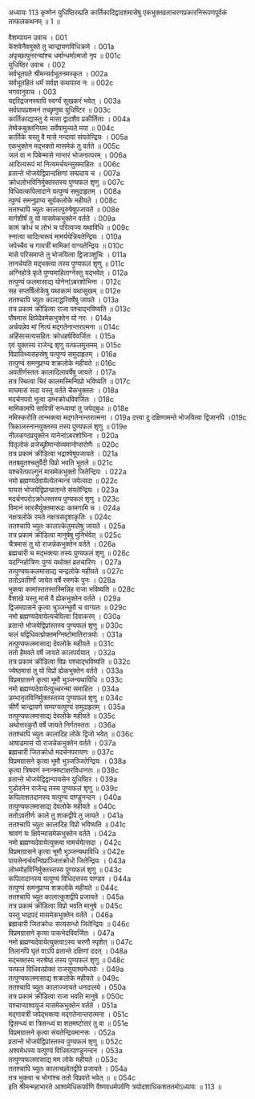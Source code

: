 अध्यायः 113
कृष्णेन युधिष्ठिरम्प्रति कार्तिकादिद्वादशमासेषु एकभुक्तव्रताचरणप्रकारनिरूपणपूर्वकं तत्फलकथनम् ॥ 1 ॥

वैशम्पायन उवाच ।	001  
केशवेनैवमुक्ते तु चान्द्रायणविधिक्रमे ।	001a  
अपृच्छत्पुनरन्यांश्च धर्मान्धर्मात्मजो नृप ॥	001c  
युधिष्ठिर उवाच ।	002  
सर्वभूतपते श्रीमन्सर्वभूतनमस्कृत ।	002a  
सर्वभूतहितं धर्मं सर्वज्ञ कथयस्व नः ॥	002c  
भगवानुवाच ।	003  
यद्दरिद्रजनस्यापि स्वर्ग्यं सुखकरं भवेत् ।	003a  
सर्वपापप्रशमनं तच्छृणुष्व युधिष्टिर ॥	003c  
कार्तिकाद्यास्तु ये मासा द्वादशैव प्रकीर्तिताः ।	004a  
तेष्वेकबुक्तनियमः सर्वेषामुच्यते मया ॥	004c  
कार्तिके यस्तु वै मासे नन्दायां संयतेन्द्रियः ।	005a  
एकभुक्तेन मद्भक्तो मासमेकं तु वर्तते ॥	005c  
जलं वा न पिबेन्मासे नान्तरं भोजनात्परम् ।	006a  
आदित्यरूपं मां नित्यमर्चयन्सुसमाहितः ॥	006c  
व्रतान्ते भोजयेद्विप्रान्दक्षिणां सम्प्रदाय च ।	007a  
क्रोधलोभविनिर्मुक्तस्तस्य पुण्यफलं शृणु ॥	007c  
विधिवत्कपिलादाने यत्पुण्यं समुदाहृतम् ।	008a  
त्पुण्यं समनुप्राप्य सूर्यकलोके महीयते ।	008c  
ततश्चापि च्युतः कालात्पुरुषेषूपजायते ॥	008e  
मार्गशीर्षं तु यो मासमेकभुक्तेन वर्तते ।	009a  
कामं क्रोधं च लोभं च परित्यज्य यथाविधि ॥	009c  
स्नात्वा चादित्यरूपं मामर्ययेन्नियतेन्द्रियः ।	010a  
जपेच्चैव च गायत्रीं मामिकां वाग्यतेन्द्रियः ॥	010c  
मासे परिसमाप्ते तु भोजयित्वा द्विजाञ्शुचिः ।	011a  
तानर्चयति मद्भक्त्या तस्य पुण्यफलं शृणु ॥	011c  
अग्निहोत्रे कृते पुण्यमाहिताग्नेस्तु यद्भवेत् ।	012a  
तत्पुण्यं फलमासाद्य योनेनांऽबरशोभिना ।	012c  
सह सप्तर्षिलोकेषु यथाकामं यथासुखम् ॥	012e  
ततश्चापि च्युतः कालाद्धरिवर्षेषु जायते ।	013a  
तत्र प्रकामं क्रीडित्वा राजा पश्चाद्भविष्यति ॥	013c  
पौषमासं क्षिपेदेवमेकभुक्तेन यो नरः ।	014a  
अर्चयन्नेव मां नित्यं मद्गतेनान्तरात्मना ॥	014c  
अहिंसासत्यसहितः क्रोधहर्षविवर्जितः ।	015a  
एवं युक्तस्य राजेन्द्र शृणु यत्फलमुत्तमम् ॥	015c  
विप्रातिथ्यसहस्रेषु यत्पुण्यं समुदाहृतम् ।	016a  
तत्पुण्यं समनुप्राप्य शक्रलोके महीयते ॥	016c  
अवतीर्णस्ततः कालादिलावर्षेषु जायते ।	017a  
तत्र स्थित्वा चिरं कालमस्मिन्विप्रो भविष्यति ॥	017c  
माघमासं सदा यस्तु वर्तते चैकभुक्ततः ।	018a  
मदर्चनपरो भूत्वा डम्भक्रोधविवर्जितः ।	018c  
मामिकामपि सावित्रीं सन्ध्यायां तु जपेद्बुधः ॥	018e  
नमिस्करोति तान्भक्त्या मद्गतेनान्तरात्मना ।	019a	दत्त्वा दु दक्षिणामन्ते भोजयित्वा द्विजानपि ।019c  
त्रिकालस्नानयुक्तस्य तस्य पुण्यफलं शृणु ॥	019e  
नीलकण्ठप्रयुक्तेन यानेनांऽबरशोभिना ।	020a  
पितृलोकं व्रजेच्छ्रीमान्सेव्यमानोप्सरोणैः ॥	020c  
तत्र प्रकामं क्रीडित्वा भद्राश्वेषूपजायते ।	021a  
ततश्च्युतश्चतुर्वेदी विप्रो भवति भूतले ॥	021c  
यश्चरेत्फाल्गुनं मासमेकभुक्तो जितेन्द्रियः ।	022a  
नमो ब्रह्मण्यदेवायेत्येतन्मन्त्रं जपेत्सदा ॥	022c  
पायसं भोजयेद्विप्रान्व्रतान्ते संयतेन्द्रियः ।	023a  
मदर्चनपरोऽक्रोधस्तस्य पुण्यफलं शृणु ॥	023c  
विमानं सारसैर्युक्तमारूढः कामगामि च ।	024a  
नक्षत्रलोके रमते नक्षत्रसदृशाकृतिः ॥	024c  
ततश्चापि च्युतः कालात्केतुमालेषु जायते ।	025a  
तत्र प्रकामं क्रीडित्वा मानुषेषु मुनिर्भवेत् ॥	025c  
चैत्रमासं तु यो राजन्नेकभुक्तेन वर्तते ।	026a  
ब्रह्मचारी च मद्भक्त्या तस्य पुण्यफलं शृणु ॥	026c  
यदग्निहोत्रिणः पुण्यं यथोक्तं व्रतचारिणः ।	027a  
तत्पुण्यफकलमासाद्य चन्द्रलोके महीयते ॥	027c  
ततोऽवतीर्णो जायेत वर्षे रमणके पुनः ।	028a  
भुक्त्वा कामांस्ततस्तस्मिन्निह राजा भविष्यति ॥	028c  
वैशाखे यस्तु मासे वै ह्येकभुक्तेन वर्तते ।	029a  
द्विजमग्रासने कृत्वा भुञ्जन्भूमौ च वाग्यतः ॥	029c  
नमो ब्रह्मण्यदेवायेत्यर्चयित्वा दिवाकरम् ।	030a  
व्रतान्ते भोजयेद्विप्रांस्तस्य पुण्यफलं शृणु ॥	030c  
फलं यद्विधिवत्प्रोक्तमग्निष्टोमातिरात्रयोः ।	031a  
तत्पुण्यफलमासाद्य देवलोके महीयते ॥	031c  
ततो हैमवते वर्षे जायते कालपर्ययात् ।	032a  
तत्र प्रकामं क्रीडित्वा विप्रः पश्चाद्भविष्यति ॥	032c  
ज्येष्ठमासं तु यो विप्रो ह्येकभुक्तेन वर्तते ।	033a  
विप्रमग्रासने कृत्वा भूमौ भुञ्जन्यथाविधि ॥	033c  
नमो ब्रह्मण्यदेवायेत्युच्चरन्मां समाहितः ।	034a  
डम्भानृतविनिर्मुक्तस्तस्य पुण्यफलं शृणु ॥	034c  
चीर्णे चान्द्रायणे सम्यग्यत्पुण्यं समुदाहृतम् ।	035a  
तत्पुण्यफलमासाद्य देवलोके महीयते ॥	035c  
अथोत्तरकुरौ वर्षे जायते निर्गतस्ततः ।	036a  
ततश्चापि च्युतः कालादिह लोके द्विजो भवेत् ॥	036c  
आषाढमासं यो राजन्नेकभुक्तेन वर्तते ।	037a  
ब्रह्मचारी जितक्रोधो मदर्चनपरायणः ॥	037c  
विप्रमग्रासने कृत्वा भूमौ भुञ्जञ्जितेन्द्रियः ।	038a  
कृत्वा त्रिषवणं स्नानमष्टाक्षरविधानतः ॥	038c  
व्रतान्ते भोजयेद्विद्वान्पायसेन युधिष्ठिर ।	039a  
गुडोदनेन राजेन्द्र तस्य पुण्यफलं शृणु ॥	039c  
कपिलाशतदानस्य यत्पुण्यं पाण्डुनन्दन ।	040a  
तत्पुण्यफलमासाद्य देवलोके महीयते ॥	040c  
ततोऽवतीर्णः काले तु शाकद्वीपे तु जायते ।	041a  
ततश्चापि च्युतः कालादिह विप्रो भविष्यति ॥	041c  
श्रावणं यः क्षिपेन्मासमेकभुक्तेन वर्तते ।	042a  
नमो ब्रह्मण्यदेवायेत्युक्त्वा मामर्चयेत्सदा ।	042c  
विप्रमाग्रासने कृत्वा भूमौ भुञ्जन्यथाविधि ॥	042e  
पायसेनार्चयन्विप्राञ्जितक्रोधो जितेन्द्रियः ।	043a  
लोभमोहविनिर्मुक्तस्तस्य पुण्यफलं शृणु ॥	043c  
कपिलादानस्य यत्पुण्यं विधिदत्तस्य पाण्डव ।	044a  
तत्पुण्यं समनुप्राप्य शक्रलोके महीयते ॥	044c  
ततश्चापि च्युत कालात्कुशद्वीपे प्रजायते ।	045a  
तत्र प्रकामं क्रीडित्वा विप्रो भवति मानुषे ॥	045c  
यस्तु भाद्रपदं मासमेकभुक्तेन वर्तते ।	046a  
ब्रह्मचारी जितक्रोधः सत्यसन्धो जितेन्द्रियः ॥	046c  
विप्रमग्रासने कृत्वा पाकभेदविवर्जितः ।	047a  
नमो ब्रह्मण्यदेवायेत्युक्त्वाऽस्य चरणौ स्पृशेत् ॥	047c  
तिलानपि घृतं वाऽपि व्रतान्ते दक्षिणां ददत् ।	048a  
मद्भक्तस्य नरश्रेष्ठ तस्य पुण्यफलं शृणु ॥	048c  
यत्फलं विधिवत्प्रोक्तं राजसूयाश्वमेधयोः ।	049a  
तत्पुण्यफलमासाद्य शक्रलोके महीयते ॥	049c  
ततश्चापि च्युतः कालाज्जायते धनदालये ।	050a  
तत्र प्रकामं क्रीडित्वा राजा भवति मानुषे ॥	050c  
यश्चाप्याश्वयुजं मासमेकभुक्तेन वर्तते ।	051a  
मद्गायत्रीं जपेद्भक्त्या मद्गतेनान्तरात्मना ।	051c  
द्विसन्ध्यं वा त्रिसन्ध्यं वा शतमष्टोत्तरं तु वा ॥	051e  
विप्रमग्रासने कृत्वा संयतेन्द्रियमानसः ।	052a  
व्रतान्ते भोजयेद्विप्रांस्तस्य पुण्यफलं शृणु ॥	052c  
अश्वमेधस्य यत्पुण्यं विधिवत्पाण्डुनन्दन ।	053a  
तत्पुण्यफलमासाद्य मम लोके महीयते ॥	053c  
ततश्चापि च्युतः कालाच्छ्वेतद्वीपे प्रजायते ।	054a  
तत्र भुक्त्वा च भोगांश्च ततो विप्रवरो भवेत् ॥ ॥	054c  
इति श्रीमन्महाभारते आश्वमेधिकपर्वणि वैष्णवधर्मपर्वणि त्रयोदशाधिकशततमोऽध्यायः ॥ 113 ॥
